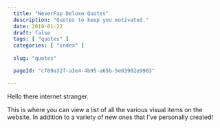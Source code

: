 ```yaml
---
  title: "NeverFap Deluxe Quotes"
  description: "Quotes to keep you motivated."
  date: 2019-01-22
  draft: false
  tags: [ "quotes" ]
  categories: [ "index" ]
  
  slug: "quotes"

  pageId: "cf69a32f-a3e4-4b95-a65b-5e03902e9903"

---
```


Hello there internet stranger.

This is where you can view a list of all the various visual items on the website. In addition to a variety of new ones that I've personally created!

<!-- Mention how they're also available on pinterest etc. -->
